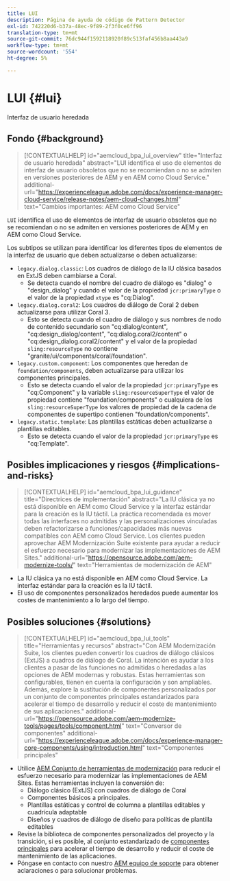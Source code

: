 ```yaml
---
title: LUI
description: Página de ayuda de código de Pattern Detector
exl-id: 742220d6-b37a-48ec-9f89-2f3f0ce6ff96
translation-type: tm+mt
source-git-commit: 76dc944f1592118920f89c513faf456b8aa443a9
workflow-type: tm+mt
source-wordcount: '554'
ht-degree: 5%

---
```


# LUI {#lui}

Interfaz de usuario heredada

## Fondo {#background}

>[!CONTEXTUALHELP]
>id="aemcloud_bpa_lui_overview"
>title="Interfaz de usuario heredada"
>abstract="LUI identifica el uso de elementos de interfaz de usuario obsoletos que no se recomiendan o no se admiten en versiones posteriores de AEM y en AEM como Cloud Service."
>additional-url="https://experienceleague.adobe.com/docs/experience-manager-cloud-service/release-notes/aem-cloud-changes.html" text="Cambios importantes: AEM como Cloud Service"

`LUI` identifica el uso de elementos de interfaz de usuario obsoletos que no se recomiendan o no se admiten en versiones posteriores de AEM y en AEM como Cloud Service.

Los subtipos se utilizan para identificar los diferentes tipos de elementos de la interfaz de usuario que deben actualizarse o deben actualizarse:

* `legacy.dialog.classic`: Los cuadros de diálogo de la IU clásica basados en ExtJS deben cambiarse a Coral.
   * Se detecta cuando el nombre del cuadro de diálogo es &quot;dialog&quot; o &quot;design_dialog&quot; y cuando
el valor de la propiedad `jcr:primaryType` o el valor de la propiedad `xtype` es &quot;cq:Dialog&quot;.
* `legacy.dialog.coral2`: Los cuadros de diálogo de Coral 2 deben actualizarse para utilizar Coral 3.
   * Esto se detecta cuando el cuadro de diálogo y sus nombres de nodo de contenido secundario son &quot;cq:dialog/content&quot;,
&quot;cq:design_dialog/content&quot;, &quot;cq:dialog.coral2/content&quot; o &quot;cq:design_dialog.coral2/content&quot;
y el valor de la propiedad `sling:resourceType` no contiene
&quot;granite/ui/components/coral/foundation&quot;.
* `legacy.custom.component`: Los componentes que heredan de  `foundation/components`, deben actualizarse para utilizar los componentes principales.
   * Esto se detecta cuando el valor de la propiedad `jcr:primaryType` es &quot;cq:Component&quot; y la variable
      `sling:resourceSuperType` el valor de propiedad contiene &quot;foundation/components&quot; o cualquiera de los
      `sling:resourceSuperType` los valores de propiedad de la cadena de componentes de supertipo contienen &quot;foundation/components&quot;.
* `legacy.static.template`: Las plantillas estáticas deben actualizarse a plantillas editables.
   * Esto se detecta cuando el valor de la propiedad `jcr:primaryType` es &quot;cq:Template&quot;.

## Posibles implicaciones y riesgos {#implications-and-risks}

>[!CONTEXTUALHELP]
>id="aemcloud_bpa_lui_guidance"
>title="Directrices de implementación"
>abstract="La IU clásica ya no está disponible en AEM como Cloud Service y la interfaz estándar para la creación es la IU táctil. La práctica recomendada es mover todas las interfaces no admitidas y las personalizaciones vinculadas deben refactorizarse a funciones/capacidades más nuevas compatibles con AEM como Cloud Service. Los clientes pueden aprovechar AEM Modernización Suite existente para ayudar a reducir el esfuerzo necesario para modernizar las implementaciones de AEM Sites."
>additional-url="https://opensource.adobe.com/aem-modernize-tools/" text="Herramientas de modernización de AEM"

* La IU clásica ya no está disponible en AEM como Cloud Service. La interfaz estándar para la creación es la IU táctil.
* El uso de componentes personalizados heredados puede aumentar los costes de mantenimiento a lo largo del tiempo.

## Posibles soluciones {#solutions}

>[!CONTEXTUALHELP]
>id="aemcloud_bpa_lui_tools"
>title="Herramientas y recursos"
>abstract="Con AEM Modernización Suite, los clientes pueden convertir los cuadros de diálogo clásicos (ExtJS) a cuadros de diálogo de Coral. La intención es ayudar a los clientes a pasar de las funciones no admitidas o heredadas a las opciones de AEM modernas y robustas. Estas herramientas son configurables, tienen en cuenta la configuración y son ampliables. Además, explore la sustitución de componentes personalizados por un conjunto de componentes principales estandarizados para acelerar el tiempo de desarrollo y reducir el coste de mantenimiento de sus aplicaciones."
>additional-url="https://opensource.adobe.com/aem-modernize-tools/pages/tools/component.html" text="Conversor de componentes"
>additional-url="https://experienceleague.adobe.com/docs/experience-manager-core-components/using/introduction.html" text="Componentes principales"

* Utilice [AEM Conjunto de herramientas de modernización](https://opensource.adobe.com/aem-modernize-tools/) para reducir el esfuerzo necesario para modernizar las implementaciones de AEM Sites. Estas herramientas incluyen la conversión de:
   * Diálogo clásico (ExtJS) con cuadros de diálogo de Coral
   * Componentes básicos a principales.
   * Plantillas estáticas y control de columna a plantillas editables y cuadrícula adaptable
   * Diseños y cuadros de diálogo de diseño para políticas de plantilla editables
* Revise la biblioteca de componentes personalizados del proyecto y la transición, si es posible, al conjunto estandarizado de [componentes principales](https://experienceleague.adobe.com/docs/experience-manager-core-components/using/introduction.html?lang=es) para acelerar el tiempo de desarrollo y reducir el coste de mantenimiento de las aplicaciones.
* Póngase en contacto con nuestro [AEM equipo de soporte](https://helpx.adobe.com/enterprise/using/support-for-experience-cloud.html) para obtener aclaraciones o para solucionar problemas.
